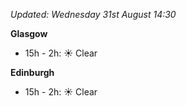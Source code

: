 *Updated: Wednesday 31st August 14:30*

**Glasgow**

* 15h - 2h: :sunny: Clear

**Edinburgh**

* 15h - 2h: :sunny: Clear
